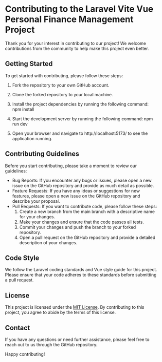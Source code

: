 # Contributing to the Laravel Vite Vue Personal Finance Management Project

Thank you for your interest in contributing to our project! We welcome contributions from the community to help make this project even better.

## Getting Started

To get started with contributing, please follow these steps:

1. Fork the repository to your own GitHub account.
2. Clone the forked repository to your local machine.
3. Install the project dependencies by running the following command:
        npm install
    
4. Start the development server by running the following command:
        npm run dev
    
5. Open your browser and navigate to http://localhost:5173/ to see the application running.

## Contributing Guidelines

Before you start contributing, please take a moment to review our guidelines:

-   Bug Reports: If you encounter any bugs or issues, please open a new issue on the GitHub repository and provide as much detail as possible.
-   Feature Requests: If you have any ideas or suggestions for new features, please open a new issue on the GitHub repository and describe your proposal.
-   Pull Requests: If you want to contribute code, please follow these steps:
    1. Create a new branch from the main branch with a descriptive name for your changes.
    2. Make your changes and ensure that the code passes all tests.
    3. Commit your changes and push the branch to your forked repository.
    4. Open a pull request on the GitHub repository and provide a detailed description of your changes.

## Code Style

We follow the Laravel coding standards and Vue style guide for this project. Please ensure that your code adheres to these standards before submitting a pull request.

## License

This project is licensed under the [MIT License](LICENSE). By contributing to this project, you agree to abide by the terms of this license.

## Contact

If you have any questions or need further assistance, please feel free to reach out to us through the GitHub repository.

Happy contributing!
